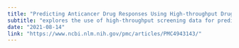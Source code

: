 ```yaml
---
title: "Predicting Anticancer Drug Responses Using High-throughput Drug Screening"
subtitle: "explores the use of high-throughput screening data for predicting drug responses and identifying potential anti-cancer agents."
date: "2021-08-14"
link: "https://www.ncbi.nlm.nih.gov/pmc/articles/PMC4943143/"
---
```

